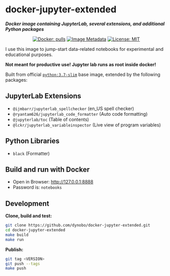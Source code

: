 # docker-jupyter-extended

**_Docker image containing JupyterLab, several extensions, and additional Python packages_**

<p align="center">
<a href="https://hub.docker.com/r/dynobo/docker-jupyter-extended/"><img alt="Docker: pulls" src="https://img.shields.io/docker/pulls/dynobo/docker-jupyter-extended.svg?maxAge=2592000?style=flat-square"></a>
<a href="https://microbadger.com/images/dynobo/docker-jupyter-extended"><img alt="Image Metadata" src="https://images.microbadger.com/badges/image/dynobo/docker-jupyter-extended.svg"></a>
<a href="https://opensource.org/licenses/mit-license.php"><img alt="License: MIT" src="https://badges.frapsoft.com/os/mit/mit.png?v=103"></a>
</p>

I use this image to jump-start data-related notebooks for experimental and educational purposes.

**Not meant for productive use! Jupyter lab runs as root inside docker!**

Built from official [`python:3.7-slim`](https://hub.docker.com/_/python/) base image, extended by the following packages:

## JupyterLab Extensions

- `@ijmbarr/jupyterlab_spellchecker` (en_US spell checker)
- `@ryantam626/jupyterlab_code_formatter` (Auto code formatting)
- `@jupyterlab/toc` (Table of contents)
- `@lckr/jupyterlab_variableinspector` (Live view of program variables)

## Python Libraries

- `black` (Formatter)

## Build and run with Docker

- Open in Browser: http://127.0.0.1:8888
- Password is: `notebooks`

## Development

**Clone, build and test:**

```sh
git clone https://github.com/dynobo/docker-jupyter-extended.git
cd docker-jupyter-extended
make build
make run
```

**Publish:**

```sh
git tag <VERSION>
git push --tags
make push
```
